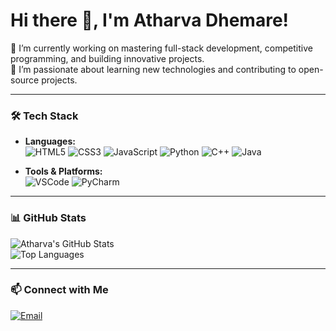 # Hi there 👋, I'm Atharva Dhemare!

🔭 I’m currently working on mastering full-stack development, competitive programming, and building innovative projects. <br>
🌱 I’m passionate about learning new technologies and contributing to open-source projects.


---

### 🛠️ Tech Stack
- **Languages:**  
  ![HTML5](https://img.shields.io/badge/-HTML5-E34F26?logo=html5&logoColor=white) 
  ![CSS3](https://img.shields.io/badge/-CSS3-1572B6?logo=css3&logoColor=white) 
  ![JavaScript](https://img.shields.io/badge/-JavaScript-F7DF1E?logo=javascript&logoColor=black)
  ![Python](https://img.shields.io/badge/-Python-3776AB?logo=python&logoColor=white)
  ![C++](https://img.shields.io/badge/-C++-00599C?logo=c%2B%2B&logoColor=white)
  ![Java](https://img.shields.io/badge/-Java-007396?logo=java&logoColor=white)

- **Tools & Platforms:**  
  ![VSCode](https://img.shields.io/badge/-Visual%20Studio%20Code-007ACC?logo=visual-studio-code&logoColor=white)
  ![PyCharm](https://img.shields.io/badge/-PyCharm-000000?logo=pycharm&logoColor=white)

---

### 📊 GitHub Stats
![Atharva's GitHub Stats](https://github-readme-stats.vercel.app/api?username=AtharvaD1407&show_icons=true&theme=radical)  
![Top Languages](https://github-readme-stats.vercel.app/api/top-langs/?username=AtharvaD1407&layout=compact&theme=radical)

---

### 📫 Connect with Me
[![Email](https://img.shields.io/badge/-atharvadhemare@gmail.com-D14836?logo=gmail&logoColor=white)](mailto:atharvadhemare@gmail.com)
